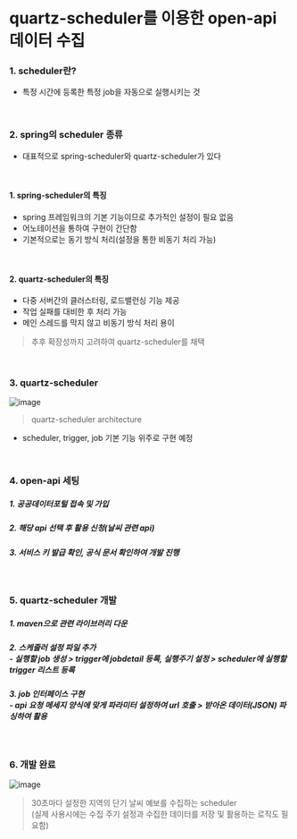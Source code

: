 <h1>quartz-scheduler를 이용한 open-api 데이터 수집</h1>

<h3>1. scheduler란?</h3>

- 특정 시간에 등록한 특정 job을 자동으로 실행시키는 것

<br/>

<h3>2. spring의 scheduler 종류</h3>

- 대표적으로 spring-scheduler와 quartz-scheduler가 있다

<br/>

<h4>1. spring-scheduler의 특징</h4>

- spring 프레임워크의 기본 기능이므로 추가적인 설정이 필요 없음
- 어노테이션을 통하여 구현이 간단함
- 기본적으로는 동기 방식 처리(설정을 통한 비동기 처리 가능)

<br/>

<h4>2. quartz-scheduler의 특징</h4>

- 다중 서버간의 클러스터링, 로드밸런싱 기능 제공
- 작업 실패를 대비한 후 처리 가능
- 메인 스레드를 막지 않고 비동기 방식 처리 용이

> 추후 확장성까지 고려하여 quartz-scheduler를 채택

<br/>

<h3>3. quartz-scheduler</h3>

![image](https://github.com/user-attachments/assets/1725dde7-d947-4b05-ae1e-235348b9b297)

> quartz-scheduler architecture
- scheduler, trigger, job 기본 기능 위주로 구현 예정

<br/>

<h3>4. open-api 세팅</h3>
<h5>1. 공공데이터포털 접속 및 가입</h5>
<h5>2. 해당 api 선택 후 활용 신청(날씨 관련 api)</h5>
<h5>3. 서비스 키 발급 확인, 공식 문서 확인하여 개발 진행</h5>

<br/>

<h3>5. quartz-scheduler 개발</h3>
<h5>1. maven으로 관련 라이브러리 다운</h5>
<h5>2. 스케줄러 설정 파일 추가<br/>
- 실행할 job 생성 > trigger에 jobdetail 등록, 실행주기 설정 > scheduler에 실행할 trigger 리스트 등록</h5>
<h5>3. job 인터페이스 구현<br/>
- api 요청 메세지 양식에 맞게 파라미터 설정하여 url 호출 > 받아온 데이터(JSON) 파싱하여 활용</h5>

<br/>

<h3>6. 개발 완료</h3>

![image](https://github.com/user-attachments/assets/65f3704d-af1d-43a9-b75d-68863a1a43f3)
> 30초마다 설정한 지역의 단기 날씨 예보를 수집하는 scheduler<br/>
(실제 사용시에는 수집 주기 설정과 수집한 데이터를 저장 및 활용하는 로직도 필요함)
